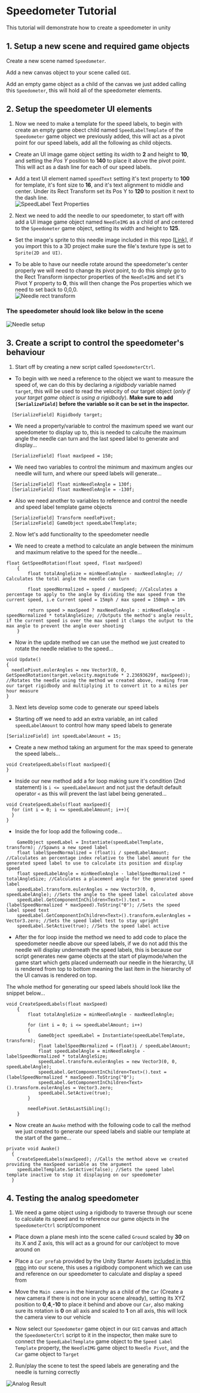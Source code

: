 # Speedometer Tutorial

This tutorial will demonstrate how to create a speedometer in unity

## 1. Setup a new scene and required game objects

Create a new scene named `Speedometer`.

Add a new canvas object to your scene called `GUI`.

Add an empty game object as a child of the canvas we just added calling this `Speedometer`, this will hold all of the speedometer elements.

## 2. Setup the speedometer UI elements

1. Now we need to make a template for the speed labels, to begin with create an empty game obect child named `SpeedLabelTemplate` of the `Speedometer` game object we previously added, this will act as a pivot point for our speed labels, add all the following as child objects.

- Create an UI image game object setting its width to **2** and height to **10**, and setting the _Pos Y_ position to **140** to place it above the pivot point. This will act as a dash line for each of our speed labels.

- Add a text UI element named `speedText` setting it's text property to **100** for template, it's font size to **16**, and it's text alignment to middle and center. Under its Rect Transform set its Pos Y to **120** to position it next to the dash line.\
![SpeedLabel Text Properties](https://user-images.githubusercontent.com/79928221/147616874-40c8d412-4b2e-4b1e-a3a4-e034f59b4d65.png)

2. Next we need to add the needle to our speedometer, to start off with add a UI image game object named `NeedleIMG` as a child of and centered to the `Speedometer` game object, setting its width and height to **125**.

- Set the image's sprite to this needle image included in this repo [[Link]](https://github.com/GriggsGD/UnityUISpeedometer/blob/main/Assets/Speedometer/Textures/Needle.png), if you import this to a 3D project make sure the file's texture type is set to `Sprite(2D and UI)`.

- To be able to have our needle rotate around the speedometer's center properly we will need to change its pivot point, to do this simply go to the Rect Transform isnpector properties of the `NeedleIMG` and set it's Pivot Y property to **0**, this will then change the Pos properties which we need to set back to 0,0,0.\
![Needle rect transform](https://user-images.githubusercontent.com/79928221/147830967-54c2ad85-7559-4749-b710-2ef03414db36.png)

### The speedometer should look like below in the scene
![Needle setup](https://user-images.githubusercontent.com/79928221/147833645-67de234a-9240-4c26-89a9-a4db24b9e2d9.png)

## 3. Create a script to control the speedometer's behaviour

1. Start off by creating a new script called `SpeedometerCtrl`.

- To begin with we need a reference to the object we want to measure the speed of, we can do this by declaring a _rigidbody_ variable named `target`, this will be used to read the velocity of our target object (_only if your target game object is using a rigidbody_). **Make sure to add `[SerializeField]` before the variable so it can be set in the inspector.**
```
  [SerializeField] Rigidbody target;
```
- We need a property/variable to control the maximum speed we want our speedometer to display up to, this is needed to calculte the maximum angle the needle can turn and the last speed label to generate and display...
```
  [SerializeField] float maxSpeed = 150;
```

- We need two variables to control the minimum and maximum angles our needle will turn, and where our speed labels will generate...
```
  [SerializeField] float minNeedleAngle = 130f;
  [SerializeField] float maxNeedleAngle = -130f;
```

- Also we need another to variables to reference and control the needle and speed label template game objects
```
  [SerializeField] Transform needlePivot;
  [SerializeField] GameObject speedLabelTemplate;
```

2. Now let's add functionality to the speedometer needle

- We need to create a method to calculate an angle between the minimum and maximum relative to the speed for the needle...
```
float GetSpeedRotation(float speed, float maxSpeed)
    {
        float totalAngleSize = minNeedleAngle - maxNeedleAngle; // Calculates the total angle the needle can turn

        float speedNormalized = speed / maxSpeed; //Calculates a percentage to apply to the angle by dividing the max speed from the current speed, i.e Current speed = 15mph / max speed = 150mph = 10%

        return speed > maxSpeed ? maxNeedleAngle : minNeedleAngle - speedNormalized * totalAngleSize; //Outputs the method's angle result, if the current speed is over the max speed it clamps the output to the max angle to prevent the angle over shooting
    }
```

- Now in the update method we can use the method we just created to rotate the needle relative to the speed...
```
void Update()
{
  needlePivot.eulerAngles = new Vector3(0, 0, GetSpeedRotation(target.velocity.magnitude * 2.23693629f, maxSpeed)); //Rotates the needle using the method we created above, reading from our target rigidbody and multiplying it to convert it to a miles per hour measure
}
```
  
3. Next lets develop some code to generate our speed labels

- Starting off we need to add an extra variable, an int called `speedLabelAmount` to control how many speed labels to generate
```
[SerializeField] int speedLabelAmount = 15;
```

- Create a new method taking an argument for the max speed to generate the speed labels...
```
void CreateSpeedLabels(float maxSpeed){
}
```

- Inside our new method add a for loop making sure it's condition (2nd statement) is `i <= speedLabelAmount` and not just the default default operator `<` as this will prevent the last label being generated...
```
void CreateSpeedLabels(float maxSpeed){
  for (int i = 0; i <= speedLabelAmount; i++){
  }
}
```
- Inside the for loop add the following code...
```
    GameObject speedLabel = Instantiate(speedLabelTemplate, transform); //Spawns a new speed label
    float labelSpeedNormalized = (float)i / speedLabelAmount; //Calculates an percentage index relative to the label amount for the generated speed label to use to calculate its position and display speed
    float speedLabelAngle = minNeedleAngle - labelSpeedNormalized * totalAngleSize; //Calculates a placement angle for the generated speed label
    speedLabel.transform.eulerAngles = new Vector3(0, 0, speedLabelAngle); //Sets the angle to the speed label calculated above
    speedLabel.GetComponentInChildren<Text>().text = (labelSpeedNormalized * maxSpeed).ToString("0"); //Sets the speed label speed text
    speedLabel.GetComponentInChildren<Text>().transform.eulerAngles = Vector3.zero; //Sets the speed label test to stay upright
    speedLabel.SetActive(true); //Sets the speed label active
```

- After the for loop inside the method we need to add code to place the speedometer needle above our speed labels, if we do not add this the needle will display underneath the speed labels, this is because our script generates new game objects at the start of playmode/when the game start which gets placed underneath our needle in the hierarchy, UI is rendered from top to bottom meaning the last item in the hierarchy of the UI canvas is rendered on top.

The whole method for generating our speed labels should look like the snippet below...
```
void CreateSpeedLabels(float maxSpeed)
    {
        float totalAngleSize = minNeedleAngle - maxNeedleAngle;

        for (int i = 0; i <= speedLabelAmount; i++)
        {
            GameObject speedLabel = Instantiate(speedLabelTemplate, transform);
            float labelSpeedNormalized = (float)i / speedLabelAmount;
            float speedLabelAngle = minNeedleAngle - labelSpeedNormalized * totalAngleSize;
            speedLabel.transform.eulerAngles = new Vector3(0, 0, speedLabelAngle);
            speedLabel.GetComponentInChildren<Text>().text = (labelSpeedNormalized * maxSpeed).ToString("0");
            speedLabel.GetComponentInChildren<Text>().transform.eulerAngles = Vector3.zero;
            speedLabel.SetActive(true);
        }

        needlePivot.SetAsLastSibling();
    }
```

- Now create an `Awake` method with the following code to call the method we just created to generate our speed labels and siable our template at the start of the game...
```
private void Awake()
  {
    CreateSpeedLabels(maxSpeed); //Calls the method above we created providing the maxSpeed variable as the argument
    speedLabelTemplate.SetActive(false); //Sets the speed label template inactive to stop it displaying on our speedometer
  }
```

## 4. Testing the analog speedometer

1. We need a game object using a rigidbody to traverse through our scene to calculate its speed and to reference our game objects in the `SpeedometerCtrl` script/component

- Place down a plane mesh into the scene called `Ground` scaled by **30** on its X and Z axis, this will act as a ground for our car/object to move around on

- Place a `Car prefab` provided by the Unity Starter Assets [included in this repo](https://github.com/GriggsGD/UnityUISpeedometer/blob/main/Assets/Standard%20Assets/Vehicles/Car/Prefabs) into our scene, this uses a rigidbody component which we can use and reference on our speedometer to calculate and display a speed from

- Move the `Main camera` in the hierarchy as a child of the `Car` (Create a new camera if there is not one in your scene already), setting its XYZ position to **0**,**4**,**-10** to place it behind and above our `Car`, also making sure its rotation is **0** on all axis and scaled to **1** on all axis, this will lock the camera view to our vehicle

- Now select our `Speedometer` game object in our `GUI` canvas and attach the `SpeedometerCtrl` script to it in the inspector, then make sure to connect the `SpeedLabelTemplate` game object to the `Speed Label Template` property, the `NeedleIMG` game object to `Needle Pivot`, and the `Car` game object to `Target`

2. Run/play the scene to test the speed labels are generating and the needle is turning correctly

![Analog Result](https://user-images.githubusercontent.com/79928221/148010986-e1b463fd-d99a-44ae-a986-614a8941dc53.gif)
